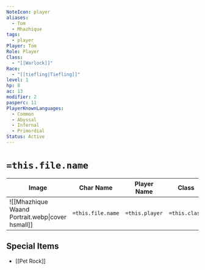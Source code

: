 ```yaml
---
NoteIcon: player
aliases:
  - Tom
  - Mhazhique
tags:
  - player
Player: Tom
Role: Player
Class:
  - "[[Warlock]]"
Race:
  - "[[tiefling|Tiefling]]"
level: 1
hp: 8
ac: 13
modifier: 2
pasperc: 11
PlayerKnownLanguages:
  - Common
  - Abyssal
  - Infernal
  - Primordial
Status: Active
---
```

# `=this.file.name`

| Image                                            | Char Name         | Player Name    | Class         | Race         | Level         |
| ------------------------------------------------ | ----------------- | -------------- | ------------- | ------------ | ------------- |
| ![[Mhazhique Waand Portrait.webp\|cover hsmall]] | `=this.file.name` | `=this.player` | `=this.class` | `=this.race` | `=this.level` |


## Special Items
- [[Pet Rock]]
